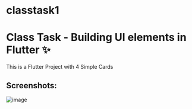 # classtask1

# Class Task - Building UI elements in Flutter ✨

This is a Flutter Project with 4 Simple Cards 

## Screenshots:

![image](https://github.com/user-attachments/assets/2afa8460-5732-47a7-a6d7-91add358411d)

